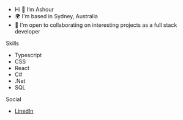 - Hi 👋  I’m Ashour
- 🌍  I'm based in Sydney, Australia
- 🤝  I'm open to collaborating on interesting projects as a full stack developer

Skills
- Typescript
- CSS
- React
- C#
- .Net
- SQL

Social
- [LinedIn](https://www.linkedin.com/in/ashour-abdal)
  
